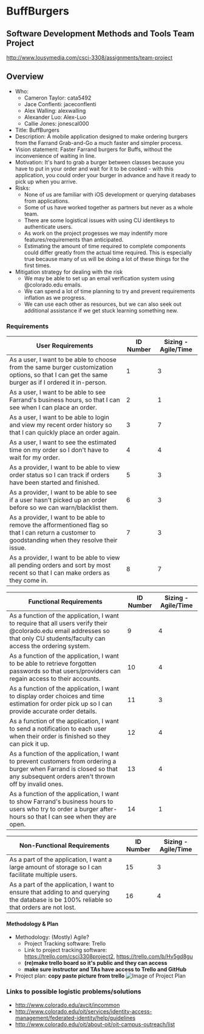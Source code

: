# BuffBurgers
## Software Development Methods and Tools Team Project
http://www.lousymedia.com/csci-3308/assignments/team-project

## Overview
* Who: 
  * Cameron Taylor: cata5492
  * Jace Conflenti: jaceconflenti
  * Alex Walling: alexwalling
  * Alexander Luo: Alex-Luo
  * Callie Jones: jonescal000
* Title: BuffBurgers
* Description: A mobile application designed to make ordering burgers from the Farrand Grab-and-Go a much faster and simpler process.
* Vision statement: Faster Farrand burgers for Buffs, without the inconvenience of waiting in line.
* Motivation: It's hard to grab a burger between classes because you have to put in your order and wait for it to be cooked - with this application, you could order your burger in advance and have it ready to pick up when you arrive.
* Risks: 
  * None of us are familiar with iOS development or querying databases from applications.
  * Some of us have worked together as partners but never as a whole team.
  * There are some logistical issues with using CU identikeys to authenticate users.
  * As work on the project progesses we may indentify more features/requirements than anticipated.
  * Estimating the amount of time required to complete components could differ greatly from the actual time required. This is especially true because many of us will be doing a lot of these things for the first times.
* Mitigation strategy for dealing with the risk
  * We may be able to set up an email verification system using @colorado.edu emails.
  * We can spend a lot of time planning to try and prevent requirements inflation as we progress.
  * We can use each other as resources, but we can also seek out additional assistance if we get stuck learning something new.

### Requirements

User Requirements | ID Number | Sizing - Agile/Time
----------------- | --------- | -------------------
As a user, I want to be able to choose from the same burger customization options, so that I can get the same burger as if I ordered it in-person. | 1 | 3 | 
As a user, I want to be able to see Farrand's business hours, so that I can see when I can place an order. | 2 | 1 |
As a user, I want to be able to login and view my recent order history so that I can quickly place an order again. | 3 | 7 |
As a user, I want to see the estimated time on my order so I don't have to wait for my order. | 4 | 4 |
As a provider, I want to be able to view order status so I can track if orders have been started and finished. | 5 | 3 |
As a provider, I want to be able to see if a user hasn't picked up an order before so we can warn/blacklist them. | 6 | 3 |
As a provider, I want to be able to remove the afformentioned flag so that I can return a customer to goodstanding when they resolve their issue. | 7 | 3
As a provider, I want to be able to view all pending orders and sort by most recent so that I can make orders as they come in. | 8 | 7

Functional Requirements | ID Number | Sizing - Agile/Time
----------------------- | --------- | -------------------
As a function of the application, I want to require that all users verify their @colorado.edu email addresses so that only CU students/faculty can access the ordering system. | 9 | 4 | 
As a function of the application, I want to be able to retrieve forgotten passwords so that users/providers can regain access to their accounts. | 10 | 4 |
As a function of the application, I want to display order choices and time estimation for order pick up so I can provide accurate order details. | 11 | 3 |
As a function of the application, I want to send a notification to each user when their order is finished so they can pick it up. | 12 | 4 |
As a function of the application, I want to prevent customers from ordering a burger when Farrand is closed so that any subsequent orders aren't thrown off by invalid ones. | 13 | 4 |
As a function of the application, I want to show Farrand's business hours to users who try to order a burger after-hours so that I can see when they are open. | 14 | 1

Non-Functional Requirements | ID Number | Sizing - Agile/Time
--------------------------- | --------- | -------------------
As a part of the application, I want a large amount of storage so I can facilitate multiple users. | 15 | 3 |
As a part of the application, I want to ensure that adding to and querying the database is be 100% reliable so that orders are not lost. | 16 | 4 |

#### Methodology & Plan
* Methodology: (Mostly) Agile?
  * Project Tracking software: Trello
  * Link to project tracking software: https://trello.com/csci3308project2, https://trello.com/b/Hv5gd8gu
  * __(re)make trello board so it's public and they can access__
  * __make sure instructor and TAs have access to Trello and GitHub__
* Project plan: __copy paste picture from trello__ ![Image of Project Plan](https://octodex.github.com/images/linktocat.jpg)

### Links to possible logistic problems/solutions
* http://www.colorado.edu/avcit/incommon
* http://www.colorado.edu/oit/services/identity-access-management/federated-identity/help/guidelines
* http://www.colorado.edu/oit/about-oit/oit-campus-outreach/list
